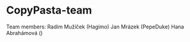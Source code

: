 # CopyPasta-team

Team members: Radim Mužíček (Hagimo)
              Jan Mrázek (PepeDuke)
              Hana Abrahámová ()
